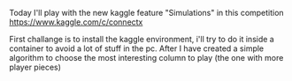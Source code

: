 Today I'll play with the new kaggle feature "Simulations" in this competition https://www.kaggle.com/c/connectx

First challange is to install the kaggle environment, i'll try to do it inside a container to avoid a lot of stuff in the pc.
After I have created a simple algorithm to choose the most interesting column to play (the one with more player pieces)